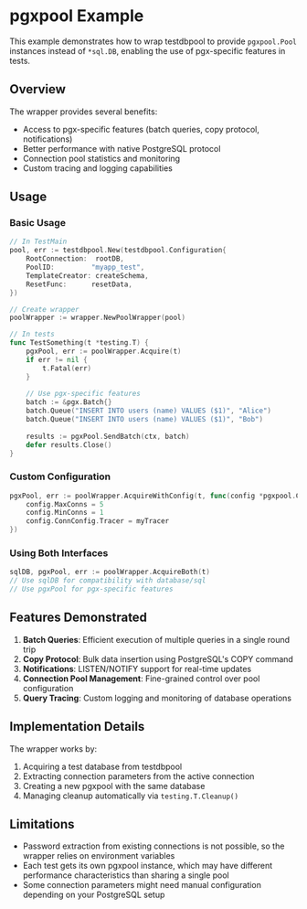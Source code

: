 # pgxpool Example

This example demonstrates how to wrap testdbpool to provide `pgxpool.Pool` instances instead of `*sql.DB`, enabling the use of pgx-specific features in tests.

## Overview

The wrapper provides several benefits:
- Access to pgx-specific features (batch queries, copy protocol, notifications)
- Better performance with native PostgreSQL protocol
- Connection pool statistics and monitoring
- Custom tracing and logging capabilities

## Usage

### Basic Usage

```go
// In TestMain
pool, err := testdbpool.New(testdbpool.Configuration{
    RootConnection:  rootDB,
    PoolID:         "myapp_test",
    TemplateCreator: createSchema,
    ResetFunc:      resetData,
})

// Create wrapper
poolWrapper := wrapper.NewPoolWrapper(pool)

// In tests
func TestSomething(t *testing.T) {
    pgxPool, err := poolWrapper.Acquire(t)
    if err != nil {
        t.Fatal(err)
    }
    
    // Use pgx-specific features
    batch := &pgx.Batch{}
    batch.Queue("INSERT INTO users (name) VALUES ($1)", "Alice")
    batch.Queue("INSERT INTO users (name) VALUES ($1)", "Bob")
    
    results := pgxPool.SendBatch(ctx, batch)
    defer results.Close()
}
```

### Custom Configuration

```go
pgxPool, err := poolWrapper.AcquireWithConfig(t, func(config *pgxpool.Config) {
    config.MaxConns = 5
    config.MinConns = 1
    config.ConnConfig.Tracer = myTracer
})
```

### Using Both Interfaces

```go
sqlDB, pgxPool, err := poolWrapper.AcquireBoth(t)
// Use sqlDB for compatibility with database/sql
// Use pgxPool for pgx-specific features
```

## Features Demonstrated

1. **Batch Queries**: Efficient execution of multiple queries in a single round trip
2. **Copy Protocol**: Bulk data insertion using PostgreSQL's COPY command
3. **Notifications**: LISTEN/NOTIFY support for real-time updates
4. **Connection Pool Management**: Fine-grained control over pool configuration
5. **Query Tracing**: Custom logging and monitoring of database operations

## Implementation Details

The wrapper works by:
1. Acquiring a test database from testdbpool
2. Extracting connection parameters from the active connection
3. Creating a new pgxpool with the same database
4. Managing cleanup automatically via `testing.T.Cleanup()`

## Limitations

- Password extraction from existing connections is not possible, so the wrapper relies on environment variables
- Each test gets its own pgxpool instance, which may have different performance characteristics than sharing a single pool
- Some connection parameters might need manual configuration depending on your PostgreSQL setup